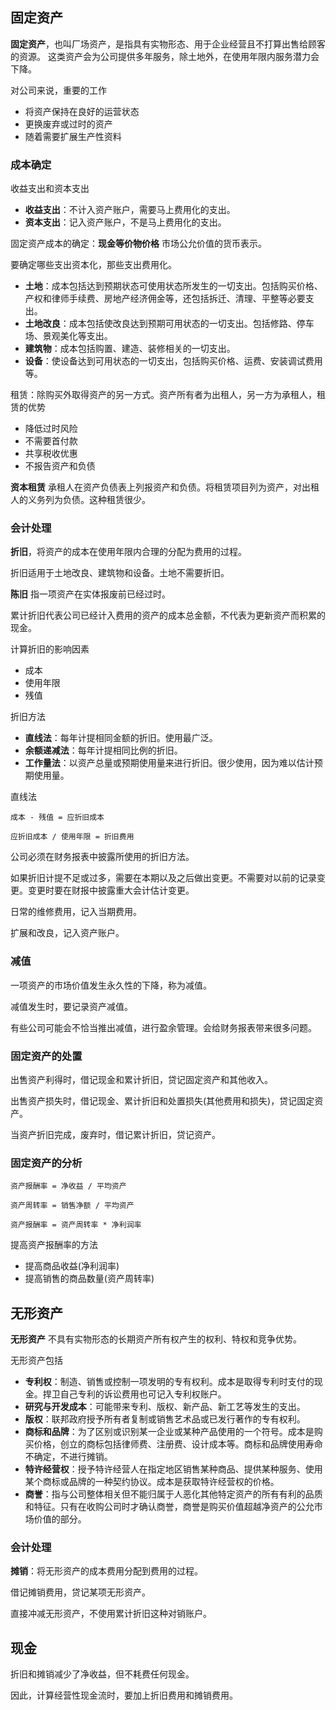 
## 固定资产

**固定资产**，也叫厂场资产，是指具有实物形态、用于企业经营且不打算出售给顾客的资源。
这类资产会为公司提供多年服务，除土地外，在使用年限内服务潜力会下降。

对公司来说，重要的工作
+ 将资产保持在良好的运营状态
+ 更换废弃或过时的资产
+ 随着需要扩展生产性资料

### 成本确定

收益支出和资本支出
+ **收益支出**：不计入资产账户，需要马上费用化的支出。
+ **资本支出**：记入资产账户，不是马上费用化的支出。

固定资产成本的确定：**现金等价物价格** 市场公允价值的货币表示。

要确定哪些支出资本化，那些支出费用化。
+ **土地**：成本包括达到预期状态可使用状态所发生的一切支出。包括购买价格、产权和律师手续费、房地产经济佣金等，还包括拆迁、清理、平整等必要支出。
+ **土地改良**：成本包括使改良达到预期可用状态的一切支出。包括修路、停车场、景观美化等支出。
+ **建筑物**：成本包括购置、建造、装修相关的一切支出。
+ **设备**：使设备达到可用状态的一切支出，包括购买价格、运费、安装调试费用等。

租赁：除购买外取得资产的另一方式。资产所有者为出租人，另一方为承租人，租赁的优势
+ 降低过时风险
+ 不需要首付款
+ 共享税收优惠
+ 不报告资产和负债

**资本租赁** 承租人在资产负债表上列报资产和负债。将租赁项目列为资产，对出租人的义务列为负债。这种租赁很少。

### 会计处理

**折旧**，将资产的成本在使用年限内合理的分配为费用的过程。

折旧适用于土地改良、建筑物和设备。土地不需要折旧。

**陈旧** 指一项资产在实体报废前已经过时。

累计折旧代表公司已经计入费用的资产的成本总金额，不代表为更新资产而积累的现金。

计算折旧的影响因素
+ 成本
+ 使用年限
+ 残值

折旧方法
+ **直线法**：每年计提相同金额的折旧。使用最广泛。
+ **余额递减法**：每年计提相同比例的折旧。
+ **工作量法**：以资产总量或预期使用量来进行折旧。很少使用，因为难以估计预期使用量。

直线法
```
成本 - 残值 = 应折旧成本

应折旧成本 / 使用年限 = 折旧费用
```

公司必须在财务报表中披露所使用的折旧方法。

如果折旧计提不足或过多，需要在本期以及之后做出变更。不需要对以前的记录变更。变更时要在财报中披露重大会计估计变更。

日常的维修费用，记入当期费用。

扩展和改良，记入资产账户。

### 减值

一项资产的市场价值发生永久性的下降，称为减值。

减值发生时，要记录资产减值。

有些公司可能会不恰当推出减值，进行盈余管理。会给财务报表带来很多问题。

### 固定资产的处置

出售资产利得时，借记现金和累计折旧，贷记固定资产和其他收入。

出售资产损失时，借记现金、累计折旧和处置损失(其他费用和损失)，贷记固定资产。

当资产折旧完成，废弃时，借记累计折旧，贷记资产。

### 固定资产的分析

```
资产报酬率 = 净收益 / 平均资产
```

```
资产周转率 = 销售净额 / 平均资产
```

```
资产报酬率 = 资产周转率 * 净利润率
```

提高资产报酬率的方法
+ 提高商品收益(净利润率)
+ 提高销售的商品数量(资产周转率)


## 无形资产

**无形资产** 不具有实物形态的长期资产所有权产生的权利、特权和竞争优势。

无形资产包括
+ **专利权**：制造、销售或控制一项发明的专有权利。成本是取得专利时支付的现金。捍卫自己专利的诉讼费用也可记入专利权账户。
+ **研究与开发成本**：可能带来专利、版权、新产品、新工艺等发生的支出。
+ **版权**：联邦政府授予所有者复制或销售艺术品或已发行著作的专有权利。
+ **商标和品牌**：为了区别或识别某一企业或某种产品使用的一个符号。成本是购买价格，创立的商标包括律师费、注册费、设计成本等。商标和品牌使用寿命不确定，不进行摊销。
+ **特许经营权**：授予特许经营人在指定地区销售某种商品、提供某种服务、使用某个商标或品牌的一种契约协议。成本是获取特许经营权的价格。
+ **商誉**：指与公司整体相关但不能归属于人恶化其他特定资产的所有有利的品质和特征。只有在收购公司时才确认商誉，商誉是购买价值超越净资产的公允市场价值的部分。

### 会计处理

**摊销**：将无形资产的成本费用分配到费用的过程。

借记摊销费用，贷记某项无形资产。

直接冲减无形资产，不使用累计折旧这种对销账户。

## 现金

折旧和摊销减少了净收益，但不耗费任何现金。

因此，计算经营性现金流时，要加上折旧费用和摊销费用。

